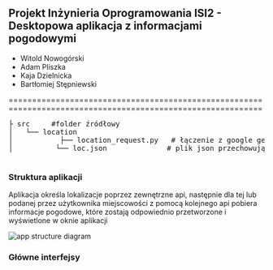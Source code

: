 
## Projekt Inżynieria Oprogramowania ISI2 - Desktopowa aplikacja z informacjami pogodowymi

* Witold Nowogórski
* Adam Pliszka
* Kaja Dzielnicka
* Bartłomiej Stępniewski
  
============================================================================================================
<pre>
├ src     #folder źródłowy  
│   └── location       
│           ├── location_request.py   # łączenie z google geolocation api -> zapisywanie odpowiedzi do loc.json  
│          └── loc.json              # plik json przechowujący informacje o lokalizacji użytkownika   
          
</pre>
 ### Struktura aplikacji 
 
 Aplikacja określa lokalizacje poprzez zewnętrzne api, następnie dla tej lub podanej przez użytkownika miejscowości z pomocą kolejnego api pobiera informacje pogodowe, które zostają odpowiednio przetworzone i wyświetlone w oknie aplikacji
 
 ![app structure diagram](https://github.com/witek3100/Weather-app-IO/blob/master/app_structure_diagram.png)
 
 ### Główne interfejsy
